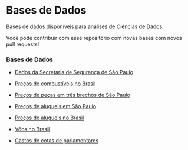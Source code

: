 # Bases de Dados 

Bases de dados disponíveis para análises de Ciências de Dados.

Você pode contribuir com esse repositório com novas bases com novos pull requests!

### Bases de Dados

- [Dados da Secretaria de Segurança de São Paulo](https://www.ssp.sp.gov.br/transparenciassp/)

- [Preços de combustíveis no Brasil](https://www.kaggle.com/matheusfreitag/gas-prices-in-brazil)

- [Preços de peças em três brechós de São Paulo](https://www.kaggle.com/mateuspgomes/brazil-thrift-stores-data)

- [Preços de alugueis em São Paulo](https://www.kaggle.com/argonalyst/sao-paulo-real-estate-sale-rent-april-2019)

- [Preços de alugueis no Brasil](https://www.kaggle.com/rubenssjr/brasilian-houses-to-rent)

- [Vôos no Brasil](https://www.kaggle.com/ramirobentes/flights-in-brazil)

- [Gastos de cotas de parlamentares](https://brasil.io/dataset/gastos-deputados/cota_parlamentar/)
